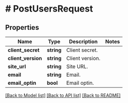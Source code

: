 # # PostUsersRequest

## Properties

Name | Type | Description | Notes
------------ | ------------- | ------------- | -------------
**client_secret** | **string** | Client secret. |
**client_version** | **string** | Client version. |
**site_url** | **string** | Site URL. |
**email** | **string** | Email. |
**email_optin** | **bool** | Email optin. |

[[Back to Model list]](../../README.md#models) [[Back to API list]](../../README.md#endpoints) [[Back to README]](../../README.md)
